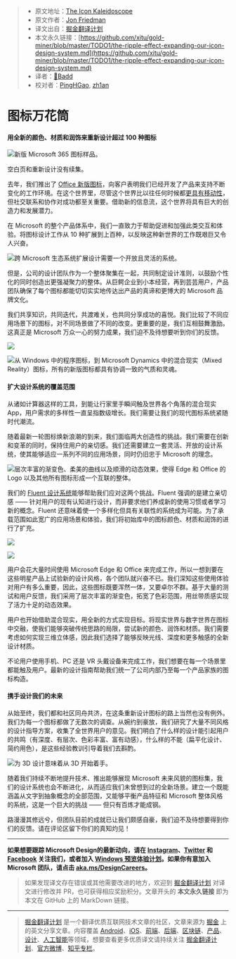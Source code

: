 > * 原文地址：[The Icon Kaleidoscope](https://medium.com/microsoft-design/the-ripple-effect-expanding-our-icon-design-system-74b4d916b7a4)
> * 原文作者：[Jon Friedman](https://medium.com/@designjon)
> * 译文出自：[掘金翻译计划](https://github.com/xitu/gold-miner)
> * 本文永久链接：[https://github.com/xitu/gold-miner/blob/master/TODO1/the-ripple-effect-expanding-our-icon-design-system.md](https://github.com/xitu/gold-miner/blob/master/TODO1/the-ripple-effect-expanding-our-icon-design-system.md)
> * 译者：[👊Badd](https://juejin.im/user/5b0f6d4b6fb9a009e405dda1)
> * 校对者：[PingHGao](https://github.com/PingHGao), [zh1an](https://github.com/zh1an)

# 图标万花筒

#### 用全新的颜色、材质和润饰来重新设计超过 100 种图标

![新版 Microsoft 365 图标样品。](https://cdn-images-1.medium.com/max/6400/1*YTjMo-ISSffSy98XbJNiyQ.png)

空白页和重新设计没有续集。

去年，我们推出了 [Office 新版图标](https://medium.com/microsoft-design/redesigning-the-office-app-icons-to-embrace-a-new-world-of-work-91d72608ee8f?source=friends_link&sk=499905fb0d5a65d594aab35201debf40)，向客户表明我们已经开发了产品来支持不断变化的工作环境。在这个世界里，尽管这个世界比以往任何时候都[更具有移动性](https://medium.com/microsoft-design/microsoft365mobile-3b5b7782152c?source=friends_link&sk=6f3168beb86bf945f6c512fc38c03aad)，但社交联系和协作对成功都至关重要。借助新的信息流，这个世界将具有巨大的创造力和发展潜力。

在 Microsoft 的整个产品体系中，我们一直致力于帮助促进和加强此类交互和体验。将图标设计工作从 10 种扩展到上百种，以反映这种新世界的工作既艰巨又令人兴奋。

![跨 Microsoft 生态系统扩展设计需要一个开放且灵活的系统。](https://cdn-images-1.medium.com/max/4800/1*PwcHt8KDe8R3zlVV1KkaFw.png)

但是，公司的设计团队作为一个整体聚集在一起，共同制定设计准则，以鼓励个性化的同时创造出更强凝聚力的整体。从巨鳄企业到小本经营，再到芸芸用户，产品团队确保了每个图标都能切切实实地传达出产品的真谛和更博大的 Microsoft 品牌文化。

我们共享知识，共同迭代，共渡难关，也共同分享成功的喜悦。我们比较了不同应用场景下的图标，对不同场景做了不同的改变。更重要的是，我们互相鼓舞激励。这真正是 Microsoft 万众一心的努力成果，我们迫不及待想要听到你们的反馈。

![](https://cdn-images-1.medium.com/max/4800/1*c054Q1I8PoNJoBycan9a6A.png)

![从 Windows 中的程序图标，到 Microsoft Dynamics 中的混合现实（Mixed Reality）图标，所有的新版图标都具有协调一致的气质和灵魂。](https://cdn-images-1.medium.com/max/2650/1*ub0SwM59a-Ddzpce96wyXA.png)

#### 扩大设计系统的覆盖范围

从诸如计算器这样的工具，到能让行家里手瞬间触及世界各个角落的混合现实 App，用户需求的多样性一直呈指数级增长。我们需要让我们的现代图标系统紧随时代潮流。

随着最新一轮图标焕新浪潮的到来，我们面临两大创造性的挑战。我们需要在创新和变革的同时，保持住用户的亲切感。我们还需要建立一套灵活、开放的设计系统，使其能够适应一系列不同的应用场景，同时仍旧忠于 Microsoft 的理念。

![层次丰富的渐变色、柔美的曲线以及顺滑的动态效果，使得 Edge 和 Office 的 Logo 以及其他所有图标形成一个互联的整体。](https://cdn-images-1.medium.com/max/4800/1*GFsUW-8bX2RDds_uW0MWVA.png)

我们的 [Fluent 设计系统](https://medium.com/microsoft-design/evolving-the-microsoft-fluent-design-system-9b37fb890c82?source=friends_link&sk=056e4f7cdd2085c3ec9a872846b84787)能够帮助我们应对这两个挑战。Fluent 强调的是建立亲切感 —— 针对用户的现有认知进行设计，而非要求他们养成新的使用习惯或者学习新的概念。Fluent 还意味着使一个多样化但具有关联性的系统成为可能。为了承载范围如此宽广的应用场景和体验，我们将初始库中的图标颜色、材质和润饰的进行了扩充。

![](https://cdn-images-1.medium.com/max/4800/1*h0A8hdtAAOb1kcTVWaD6eQ.png)

![](https://cdn-images-1.medium.com/max/4800/1*sDUl3QqhtUgdzaKIWVTR3g.png)

用户会花大量时间使用 Microsoft Edge 和 Office 来完成工作，所以一想到要在这些明星产品上试验新的设计风格，各个团队就兴奋不已。我们深知这些使用体验对用户有多么重要，因此，这些图标既要浑然一体，又要卓尔不群。基于大量的测试和用户反馈，我们采用了层次丰富的渐变色，拓宽了色彩范围，用丝带质感实现了活力十足的动态效果。

用户也开始借助混合现实，用全新的方式实现目标。将现实世界与数字世界在图标中交融，使我们能够突破传统思路的局限，尝试新的颜色、润饰和材质。我们需要考虑如何实现三维立体感，因此我们选择了能够反映光线、深度和更多触感的全新设计材质。

不论用户使用手机、PC 还是 VR 头戴设备来完成工作，我们想要在每一个场景里都能触及用户。最新的设计指南帮助我们统一了公司内部乃至每一个产品家族的图标构造。

#### 携手设计我们的未来

从始至终，我们都和社区同舟共济，在这条重新设计图标的路上当然也没有例外。我们为每一个图标都做了无数次的调查。从婉约到豪放，我们研究了大量不同风格的设计指导方案，收集了全世界用户的意见。我们明白了什么样的设计能引起用户的共鸣（有深度、有层次、色彩丰富、富有动感），什么样的不能（扁平化设计、简约用色），是这些经验教训引导着我们去斟酌。

![为 3D 设计意味着从 3D 开始着手。](https://cdn-images-1.medium.com/max/4800/1*RT0pp67flyIsAqhp6Wuk3g.png)

随着我们持续不断地提升技术、推出能够展现 Microsoft 未来风貌的图标集，我们的设计系统也会不断进化，从而适应我们未曾想到过的全新场景。建立一个既能涵盖从文字到抽象概念的全部范围，又能够平衡产品特征和 Microsoft 整体风格的系统，这是一个巨大的挑战 —— 但只有百炼才能成钢。

路漫漫其修远兮，但团队目前的成就已让我们颇感自豪，我们迫不及待想要得到你们的反馈。请在评论区留下你们的真知灼见！

---

**如果想要跟踪 Microsoft Design的最新动向，请在 [Instagram](https://www.instagram.com/microsoft_design/)、[Twitter](http://www.twitter.com/microsoftdesign) 和 [Facebook](http://www.facebook.com/microsoftdesign) 关注我们，或者加入 [Windows 预览体验计划](https://insider.windows.com/)。如果你有意加入 Microsoft 团队，请点击 [aka.ms/DesignCareers](http://aka.ms/designcareers)。**

> 如果发现译文存在错误或其他需要改进的地方，欢迎到 [掘金翻译计划](https://github.com/xitu/gold-miner) 对译文进行修改并 PR，也可获得相应奖励积分。文章开头的 **本文永久链接** 即为本文在 GitHub 上的 MarkDown 链接。

---

> [掘金翻译计划](https://github.com/xitu/gold-miner) 是一个翻译优质互联网技术文章的社区，文章来源为 [掘金](https://juejin.im) 上的英文分享文章。内容覆盖 [Android](https://github.com/xitu/gold-miner#android)、[iOS](https://github.com/xitu/gold-miner#ios)、[前端](https://github.com/xitu/gold-miner#前端)、[后端](https://github.com/xitu/gold-miner#后端)、[区块链](https://github.com/xitu/gold-miner#区块链)、[产品](https://github.com/xitu/gold-miner#产品)、[设计](https://github.com/xitu/gold-miner#设计)、[人工智能](https://github.com/xitu/gold-miner#人工智能)等领域，想要查看更多优质译文请持续关注 [掘金翻译计划](https://github.com/xitu/gold-miner)、[官方微博](http://weibo.com/juejinfanyi)、[知乎专栏](https://zhuanlan.zhihu.com/juejinfanyi)。
